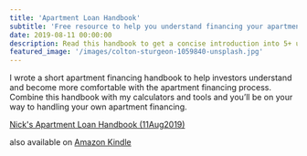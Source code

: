 ```yaml
---
title: 'Apartment Loan Handbook'
subtitle: 'Free resource to help you understand financing your apartment'
date: 2019-08-11 00:00:00
description: Read this handbook to get a concise introduction into 5+ unit multifamily financing. Investors reading this will come away with a basic understanding of the apartment financing market and how lenders will underwrite their property.
featured_image: '/images/colton-sturgeon-1059840-unsplash.jpg'
---
```


I wrote a short apartment financing handbook to help investors understand and become more comfortable with the apartment financing process. Combine this handbook with my calculators and tools and you’ll be on your way to handling your own apartment financing.

<a 
	href="/assets/pdfs/NicksApartmentLoanHandbook20190811.pdf" 
	onClick="ga('send', 'event', {transport: 'beacon', eventAction: 'click', eventCategory: 'Outbound Link', eventLabel: 'Handbook'})">
	Nick's Apartment Loan Handbook (11Aug2019)</a>

also available on <a href="http://a.co/d/5D3XQEC" target="_blank">Amazon Kindle <i class="fas fa-external-link-alt" aria-hidden="true"></i></a>